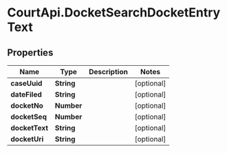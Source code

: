 # CourtApi.DocketSearchDocketEntryText

## Properties
Name | Type | Description | Notes
------------ | ------------- | ------------- | -------------
**caseUuid** | **String** |  | [optional] 
**dateFiled** | **String** |  | [optional] 
**docketNo** | **Number** |  | [optional] 
**docketSeq** | **Number** |  | [optional] 
**docketText** | **String** |  | [optional] 
**docketUri** | **String** |  | [optional] 


